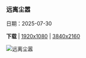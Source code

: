 ### 远离尘嚣

日期：2025-07-30

**下载**  |  [1920x1080](https://cn.bing.com/th?id=OHR.NaPaliKauai_ZH-CN5070149838_1920x1080.jpg)  |  [3840x2160](https://cn.bing.com/th?id=OHR.NaPaliKauai_ZH-CN5070149838_UHD.jpg)

![远离尘嚣](https://cn.bing.com/th?id=OHR.NaPaliKauai_ZH-CN5070149838_1920x1080.jpg "纳帕利海岸的卡拉劳海滩, 可爱岛, 夏威夷, 美国 (© Russ Bishop/DanitaDelimont.com)")

